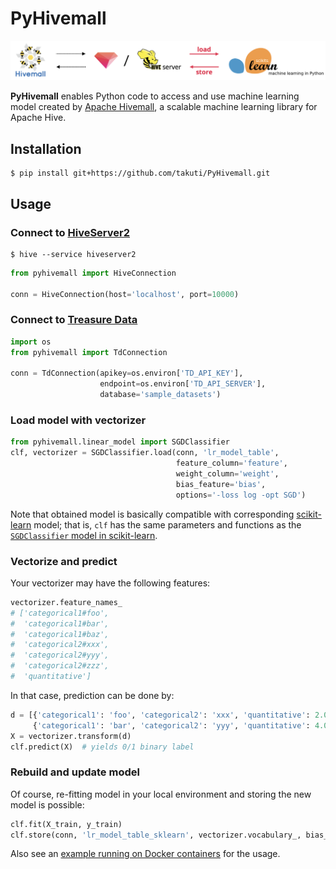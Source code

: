PyHivemall
===

![overview](doc/images/overview.png)

**PyHivemall** enables Python code to access and use machine learning model created by [Apache Hivemall](https://github.com/apache/incubator-hivemall), a scalable machine learning library for Apache Hive.

## Installation

```
$ pip install git+https://github.com/takuti/PyHivemall.git
```

## Usage

### Connect to [HiveServer2](https://cwiki.apache.org/confluence/display/Hive/Setting+Up+HiveServer2)

```
$ hive --service hiveserver2
```

```py
from pyhivemall import HiveConnection

conn = HiveConnection(host='localhost', port=10000)
```

### Connect to [Treasure Data](https://docs.treasuredata.com/)

```py
import os
from pyhivemall import TdConnection

conn = TdConnection(apikey=os.environ['TD_API_KEY'],
                    endpoint=os.environ['TD_API_SERVER'],
                    database='sample_datasets')
```

### Load model with vectorizer

```py
from pyhivemall.linear_model import SGDClassifier
clf, vectorizer = SGDClassifier.load(conn, 'lr_model_table',
                                     feature_column='feature',
                                     weight_column='weight',
                                     bias_feature='bias',
                                     options='-loss log -opt SGD')
```

Note that obtained model is basically compatible with corresponding [scikit-learn](http://scikit-learn.org/) model; that is, `clf` has the same parameters and functions as the [`SGDClassifier` model in scikit-learn](http://scikit-learn.org/stable/modules/generated/sklearn.linear_model.SGDClassifier.html).

### Vectorize and predict

Your vectorizer may have the following features:

```py
vectorizer.feature_names_
# ['categorical1#foo',
#  'categorical1#bar',
#  'categorical1#baz',
#  'categorical2#xxx',
#  'categorical2#yyy',
#  'categorical2#zzz',
#  'quantitative']
```

In that case, prediction can be done by:

```py
d = [{'categorical1': 'foo', 'categorical2': 'xxx', 'quantitative': 2.0},
     {'categorical1': 'bar', 'categorical2': 'yyy', 'quantitative': 4.0}]
X = vectorizer.transform(d)
clf.predict(X)  # yields 0/1 binary label
```

### Rebuild and update model

Of course, re-fitting model in your local environment and storing the new model is possible:

```py
clf.fit(X_train, y_train)
clf.store(conn, 'lr_model_table_sklearn', vectorizer.vocabulary_, bias_feature='bias')
```

Also see an [example running on Docker containers](docker/) for the usage.